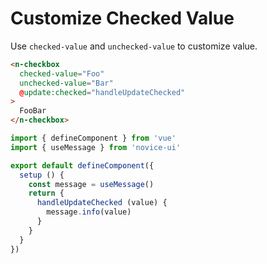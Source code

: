 # Customize Checked Value

Use `checked-value` and `unchecked-value` to customize value.

```html
<n-checkbox
  checked-value="Foo"
  unchecked-value="Bar"
  @update:checked="handleUpdateChecked"
>
  FooBar
</n-checkbox>
```

```js
import { defineComponent } from 'vue'
import { useMessage } from 'novice-ui'

export default defineComponent({
  setup () {
    const message = useMessage()
    return {
      handleUpdateChecked (value) {
        message.info(value)
      }
    }
  }
})
```
